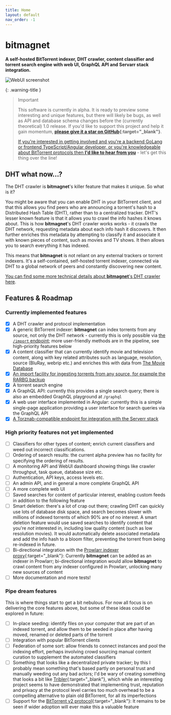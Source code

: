 ```yaml
---
title: Home
layout: default
nav_order: -1
---
```


# bitmagnet

**A self-hosted BitTorrent indexer, DHT crawler, content classifier and torrent search engine with web UI, GraphQL API and Servarr stack integration.**

![WebUI screenshot](/assets/images/webui-1.png)

{: .warning-title }

> Important
>
> This software is currently in alpha. It is ready to preview some interesting and unique features, but there will likely be bugs, as well as API and database schema changes before the (currently theoretical) 1.0 release. If you'd like to support this project and help it gain momentum, **[please give it a star on GitHub](https://github.com/bitmagnet-io/bitmagnet){:target="\_blank"}**.
>
> [If you're interested in getting involved and you're a backend GoLang or frontend TypeScript/Angular developer, or you're knowledgeable about BitTorrent protocols then **I'd like to hear from you**](/internals-development.html) - let's get this thing over the line!

## DHT what now...?

The DHT crawler is **bitmagnet**'s killer feature that makes it unique. So what is it?

You might be aware that you can enable DHT in your BitTorrent client, and that this allows you find peers who are announcing a torrent's hash to a Distributed Hash Table (DHT), rather than to a centralized tracker. DHT's lesser known feature is that it allows you to crawl the info hashes it knows about. This is how **bitmagnet**'s DHT crawler works works - it crawls the DHT network, requesting metadata about each info hash it discovers. It then further enriches this metadata by attempting to classify it and associate it with known pieces of content, such as movies and TV shows. It then allows you to search everything it has indexed.

This means that **bitmagnet** is not reliant on any external trackers or torrent indexers. It's a self-contained, self-hosted torrent indexer, connected via DHT to a global network of peers and constantly discovering new content.

[You can find some more technical details about **bitmagnet**'s DHT crawler here](/internals-development/dht-crawler.html).

## Features & Roadmap

### Currently implemented features

- [x] A DHT crawler and protocol implementation
- [x] A generic BitTorrent indexer: **bitmagnet** can index torrents from any source, not only the DHT network - currently this is only possible via [the `/import` endpoint](/tutorials/importing.html); more user-friendly methods are in the pipeline, see high-priority features below
- [x] A content classifier that can currently identify movie and television content, along with key related attributes such as language, resolution, source (BluRay, webrip etc.) and enriches this with data from [The Movie Database](https://www.themoviedb.org/)
- [x] [An import facility for ingesting torrents from any source, for example the RARBG backup](/tutorials/import.html)
- [x] A torrent search engine
- [x] A GraphQL API: currently this provides a single search query; there is also an embedded GraphQL playground at `/graphql`
- [x] A web user interface implemented in Angular: currently this is a simple single-page application providing a user interface for search queries via the GraphQL API
- [x] [A Torznab-compatible endpoint for integration with the Serverr stack](/tutorials/servarr-integration.html)

### High priority features not yet implemented

- [ ] Classifiers for other types of content; enrich current classifiers and weed out incorrect classifications.
- [ ] Ordering of search results: the current alpha preview has no facility for specifying the ordering of results.
- [ ] A monitoring API and WebUI dashboard showing things like crawler throughput, task queue, database size etc.
- [ ] Authentication, API keys, access levels etc.
- [ ] An admin API, and in general a more complete GraphQL API
- [ ] A more complete web UI
- [ ] Saved searches for content of particular interest, enabling custom feeds in addition to the following feature
- [ ] Smart deletion: there's a lot of crap out there; crawling DHT can quickly use lots of database disk space, and search becomes slower with millions of indexed torrents of which 90% are of no interest. A smart deletion feature would use saved searches to identify content that you're _not_ interested in, including low quality content (such as low resolution movies). It would automatically delete associated metadata and add the info hash to a bloom filter, preventing the torrent from being re-indexed in future.
- [ ] Bi-directional integration with the [Prowlarr indexer proxy](https://prowlarr.com/){:target="\_blank"}: Currently **bitmagnet** can be added as an indexer in Prowlarr; bi-directional integration would allow **bitmagnet** to crawl content from any indexer configured in Prowlarr, unlocking many new sources of content
- [ ] More documentation and more tests!

### Pipe dream features

This is where things start to get a bit nebulous. For now all focus is on delivering the core features above, but some of these ideas could be explored in future:

- [ ] In-place seeding: identify files on your computer that are part of an indexed torrent, and allow them to be seeded in place after having moved, renamed or deleted parts of the torrent
- [ ] Integration with popular BitTorrent clients
- [ ] Federation of some sort: allow friends to connect instances and pool the indexing effort, perhaps involving crowd sourcing manual content curation to supplement the automated classifiers
- [ ] Something that looks like a decentralized private tracker; by this I probably mean something that's based partly on personal trust and manually weeding out any bad actors; I'd be wary of creating something that looks a bit like [Tribler](https://github.com/Tribler/tribler){:target="\_blank"}, which while an interesting project seems to have demonstrated that implementing trust, reputation and privacy at the protocol level carries too much overhead to be a compelling alternative to plain old BitTorrent, for all its imperfections
- [ ] Support for the [BitTorrent v2 protocol](https://blog.libtorrent.org/2020/09/bittorrent-v2/){:target="\_blank"}: It remains to be seen if wider adoption will ever make this a valuable feature
